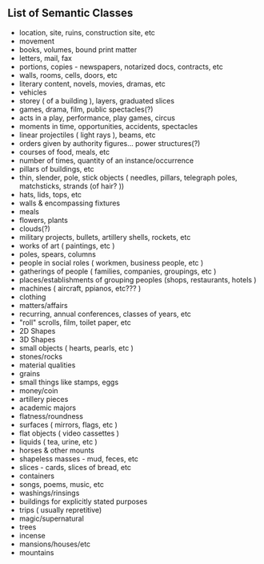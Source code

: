 ## List of Semantic Classes
- location, site, ruins, construction site, etc
- movement
- books, volumes, bound print matter
- letters, mail, fax
- portions, copies - newspapers, notarized docs, contracts, etc
- walls, rooms, cells, doors, etc
- literary content, novels, movies, dramas, etc
- vehicles
- storey ( of a building ), layers, graduated slices
- games, drama, film, public spectacles(?)
- acts in a play, performance, play games, circus
- moments in time, opportunities, accidents, spectacles
- linear projectiles ( light rays ), beams, etc
- orders given by authority figures... power structures(?)
- courses of food, meals, etc
- number of times, quantity of an instance/occurrence
- pillars of buildings, etc
- thin, slender, pole, stick objects ( needles, pillars, telegraph poles, matchsticks, strands (of hair? ))
- hats, lids, tops, etc
- walls & encompassing fixtures
- meals
- flowers, plants
- clouds(?)
- military projects, bullets, artillery shells, rockets, etc
- works of art ( paintings, etc )
- poles, spears, columns
- people in social roles ( workmen, business people, etc )
- gatherings of people ( families, companies, groupings, etc )
- places/establishments of grouping peoples (shops, restaurants, hotels )
- machines ( aircraft, ppianos, etc??? )
- clothing
- matters/affairs
- recurring, annual conferences, classes of years, etc
- "roll" scrolls, film, toilet paper, etc
- 2D Shapes
- 3D Shapes
- small objects ( hearts, pearls, etc )
- stones/rocks
- material qualities
- grains
- small things like stamps, eggs
- money/coin
- artillery pieces
- academic majors
- flatness/roundness
- surfaces ( mirrors, flags, etc )
- flat objects ( video cassettes )
- liquids ( tea, urine, etc )
- horses & other mounts
- shapeless masses - mud, feces, etc
- slices - cards, slices of bread, etc
- containers
- songs, poems, music, etc
- washings/rinsings
- buildings for explicitly stated purposes
- trips ( usually repretitive)
- magic/supernatural
- trees
- incense
- mansions/houses/etc
- mountains
